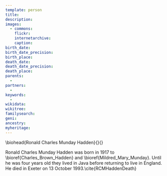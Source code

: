 ```yaml
---
template: person
title:
description:
images:
  - commons: 
    flickr: 
    internetarchive: 
    caption: 
birth_date: 
birth_date_precision: 
birth_place: 
death_date: 
death_date_precision: 
death_place: 
parents:
  - 
partners:
  - 
keywords:
  - 
wikidata: 
wikitree: 
familysearch: 
geni: 
ancestry: 
myheritage: 
---
```

\biohead{Ronald Charles Munday Hadden}{}{}

Ronald Charles Munday Hadden was born in 1917 to \bioref{Charles_Brown_Hadden} and \bioref{Mildred_Mary_Munday}.
Until he was four years old they lived in Java before returning to live in England. 
He died in Exeter on 13 October 1993.\cite{RCMHaddenDeath}
